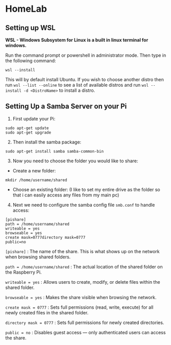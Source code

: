 # HomeLab

## Setting up WSL

**WSL - Windows Subsystem for Linux is a built in linux terminal for windows.**

Run the command prompt or powershell in administrator mode. Then type in the following command:
``` 
wsl --install
```
This will by default install Ubuntu. If you wish to choose another distro then run `wsl --list --online` to see a list of available distros and run `wsl --install -d <DistroName>` to install a distro.


## Setting Up a Samba Server on your Pi

1. First update your Pi:
```
sudo apt-get update
sudo apt-get upgrade
```

2. Then install the samba package:
```
sudo apt-get install samba samba-common-bin
```

3. Now you need to choose the folder you would like to share:
- Create a new folder:
```
mkdir /home/username/shared
```
- Choose an existing folder:
(I like to set my entire drive as the folder so that i can easily access any files from my main pc)

4. Next we need to configure the samba config file `smb.conf` to handle access:
```
[pishare]
path = /home/username/shared
writeable = yes
browseable = yes
create mask=0777directory mask=0777
public=no
```

`[pishare]` : The name of the share. This is what shows up on the network when browsing shared folders.

`path = /home/username/shared` : The actual location of the shared folder on the Raspberry Pi.

`writeable = yes` : Allows users to create, modify, or delete files within the shared folder.

`browseable = yes` : Makes the share visible when browsing the network.

`create mask = 0777` : Sets full permissions (read, write, execute) for all newly created files in the shared folder.

`directory mask = 0777` : Sets full permissions for newly created directories.

`public = no` : Disables guest access — only authenticated users can access the share.
